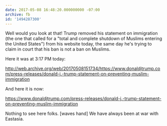 ```yaml
---
date: 2017-05-08 16:48:20.000000000 -07:00
archive: fb
id: '1494287300'
---
```


Well would you look at that! Trump removed his statement on immigration (the one that called for a "total and complete shutdown of Muslims entering the United States") from his website today, the same day he's trying to claim in court that his ban is not a ban on Muslims.

Here it was at 3:17 PM today:

http://web.archive.org/web/20170508151734/https://www.donaldjtrump.com/press-releases/donald-j.-trump-statement-on-preventing-muslim-immigration

And here it is now:

https://www.donaldjtrump.com/press-releases/donald-j.-trump-statement-on-preventing-muslim-immigration

Nothing to see here folks. [waves hand] We have always been at war with Eastasia.
